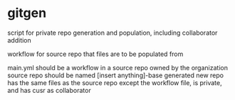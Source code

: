 # gitgen
script for private repo generation and population, including collaborator addition

workflow for source repo that files are to be populated from 

main.yml should be a workflow in a source repo owned by the organization
source repo should be named [insert anything]-base
generated new repo has the same files as the source repo except the workflow file, is private, and has cusr as collaborator
